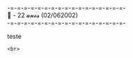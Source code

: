 -=-=-=-=-=-=-=-=-=-=-=-=-=-=-=-=-=-<br>
🎉 - 22 𝓪𝓷𝓸𝓼 (02/062002) <br>
-=-=-=-=-=-=-=-=-=-=-=-=-=-=-=-=-=-<br>
<div>
	teste


 
	<br>	
</div>
	
